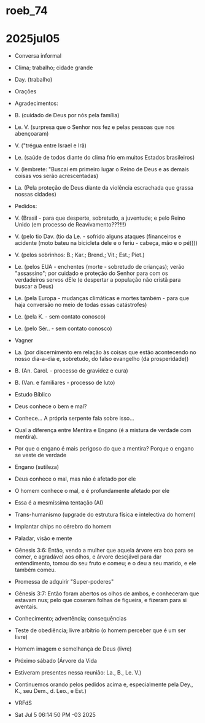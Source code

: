 
# roeb_74
# 2025jul05

- Conversa informal 
- Clima; trabalho; cidade grande
- Day. (trabalho)

- Orações

- Agradecimentos:

- B. (cuidado de Deus por nós pela família)

- Le. V. (surpresa que o Senhor nos fez e pelas pessoas que nos abençoaram)
- V. ("trégua entre Israel e Irã)
- Le. (saúde de todos diante do clima frio em muitos Estados brasileiros) 

- V. (lembrete: "Buscai em primeiro lugar o Reino de Deus e as demais
  coisas vos serão acrescentadas)

- La. (Pela proteção de Deus diante da violência escrachada que grassa
  nossas cidades)

- Pedidos:

- V. (Brasil - para que desperte, sobretudo, a juventude; e pelo Reino
  Unido (em processo de Reavivamento???!!!)
- V. (pelo tio Dav. (tio da Le. - sofrido alguns ataques (financeiros
  e acidente (moto bateu na bicicleta dele e o feriu - cabeça, mão e o
  pé))))
- V. (pelos sobrinhos: B.; Kar.; Brend.; Vit.; Est.; Piet.)

- Le. (pelos EUA - enchentes (morte - sobretudo de crianças); verão
  "assassino"; por cuidado e proteção do Senhor para com os
  verdadeiros servos dEle (e despertar a população não cristã para
  buscar a Deus)
- Le. (pela Europa - mudanças climáticas e mortes também - para que haja conversão no meio de todas essas catástrofes)
- Le. (pela K. - sem contato conosco)
- Le. (pelo Sér.. - sem contato conosco)

- Vagner 
- La. (por discernimento em relação às coisas que estão acontecendo no
  nosso dia-a-dia e, sobretudo, do falso evangelho (da prosperidade)) 

- B. (An. Carol. - processo de gravidez e cura) 
- B. (Van. e familiares - processo de luto)

- Estudo Bíblico
- Deus conhece o bem e mal?
- Conhece... A própria serpente fala sobre isso...
- Qual a diferença entre Mentira e Engano (é a mistura de verdade com mentira).
- Por que o engano é mais perigoso do que a mentira? Porque o engano se
  veste de verdade
- Engano (sutileza)

- Deus conhece o mal, mas não é afetado por ele
- O homem conhece o mal, e é profundamente afetado por ele
- Essa é a mesmíssima tentação (AI)

- Trans-humanismo (upgrade do estrutura física e intelectiva do homem)
- Implantar chips no cérebro do homem

- Paladar, visão e mente

- Gênesis 3:6: Então, vendo a mulher que aquela árvore era boa para se comer, e agradável aos olhos, e árvore desejável para dar entendimento, tomou do seu fruto e comeu; e o deu a seu marido, e ele também comeu.

- Promessa de adquirir "Super-poderes" 

- Gênesis 3:7: Então foram abertos os olhos de ambos, e conheceram que estavam nus; pelo que coseram folhas de figueira, e fizeram para si aventais.

- Conhecimento; advertência; consequências 
- Teste de obediência; livre arbítrio (o homem perceber que é um ser livre)
- Homem imagem e semelhança de Deus (livre)

- Próximo sábado (Árvore da Vida

- Estiveram presentes nessa reunião: La., B., Le. V.)
- Continuemos orando pelos pedidos acima e, especialmente pela Dey.,
  K., seu Dem., d. Leo., e Est.)

- VRFdS
- Sat Jul  5 06:14:50 PM -03 2025


